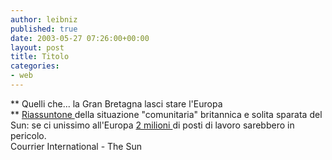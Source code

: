 ```yaml
---
author: leibniz
published: true
date: 2003-05-27 07:26:00+00:00
layout: post
title: Titolo
categories:
- web
---
```


 **   Quelli che... la Gran Bretagna lasci stare l'Europa   
** [   Riassuntone ](http://www.courrierinternational.com/actual/aujourdhui_etranger.asp)della situazione "comunitaria" britannica e solita sparata del Sun: se ci unissimo all'Europa  [   2 milioni ](http://www.thesun.co.uk/article/0,,2-2003240616,00.html)di posti di lavoro sarebbero in pericolo.   
Courrier International - The Sun
